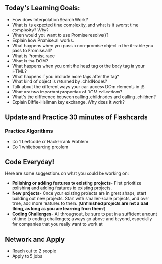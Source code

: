 ## Today's Learning Goals:

- How does Interpolation Search Work?
- What is its expected time complexity, and what is it sworst time complexity? Why?
- When would you want to use Promise.resolve()?
- Explain how Promise.all works.
- What happens when you pass a non-promise object in the iterable you pass to Promise.all?
- What is Promise.race
- What is the DOM?
- What happens when you omit the head tag or the body tag in your HTML?
- What happens if you inlclude more tags after the </body> tag?
- What kind of object is returned by .childNodes?
- Talk about the different ways your can access DOm elements in jS
- What are two important properties of DOM collections?
- What's the difference between calling .childnodes and calling .children?
- Explain Diffie-Hellman key exchange. Why does it work?

## Update and Practice 30 minutes of Flashcards

### Practice Algorithms
* Do 1 Leetcode or Hackerrank Problem
* Do 1 whiteboarding problem

## Code Everyday!

Here are some suggestions on what you could be working on:

* **Polishing or adding features to existing projects**- First prioritize polishing and adding features to existing projects.
* **New projects**- Once your existing projects are in great shape, start building out new projects. Start with smaller-scale projects, and over time, add more features to them. (**Unfinished projects are not a bad thing, as long as you are learning from them!**)
* **Coding Challenges**- All throughout, be sure to put in a sufficient amount of time to coding challenges; always go above and beyond, especially for companies that you really want to work at.

## Network and Apply

* Reach out to 2 people
* Apply to 5 jobs